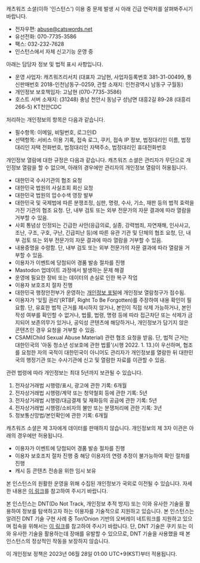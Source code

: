 캐츠워즈 소셜(이하 '인스턴스') 이용 중 문제 발생 시 아래 긴급 연락처를 살펴봐주시기 바랍니다.

* 전자우편: abuse@catswords.net
* 유선전화: 070-7735-3586
* 팩스: 032-232-7628
* 인스턴스에서 자체 신고기능 운영 중

아래는 담당자 정보 및 법적 표시 사항입니다.

* 운영 사업자: 캐츠워즈리서치 (대표자 고남현, 사업자등록번호 381-31-00499, 통신판매번호 2018-인천남동구-0259, 관할 소재지: 인천광역시 남동구 구월동)
* 개인정보 보호책임자: 고남현 (070-7735-3586)
* 호스트 서버 소재지: (31248) 충남 천안시 동남구 성남면 대흥2길 89-28 (대흥리 266-5) KT천안CDC

처리하는 개인정보의 항목은 다음과 같습니다.

* 필수항목: 이메일, 비밀번호, 로그인ID
* 선택항목: 서비스 이용 기록, 접속 로그, 쿠키, 접속 IP 정보, 법정대리인 이름, 법정대리인 자택 전화번호, 법정대리인 자택주소, 법정대리인 휴대전화번호

개인정보 열람에 대한 규정은 다음과 같습니다. 캐츠워즈 소셜은 관리자가 무단으로 개인정보 열람을 할 수 없으며, 아래의 경우에만 관리자의 개인정보 열람이 허용됩니다.

* 대한민국 수사기관의 협조 요청
* 대한민국 법원의 사실조회 회신 요청
* 대한민국 법원의 압수수색 영장 발부
* 대한민국 및 국제법에 따른 분쟁조정, 심판, 명령, 수사, 기소, 재판 등의 법적 효력을 가진 기관의 협조 요청. 단, 내부 검토 또는 외부 전문가의 자문 결과에 따라 열람을 거부할 수 있음.
* 사회 통념상 인정되는 긴급한 사안(응급의료, 실종, 강력범죄, 자연재해, 인사사고, 조난, 구조, 구호, 구난, 긴급피난 등)에 따른 유관 기관 및 단체의 협조 요청, 단, 내부 검토 또는 외부 전문가의 자문 결과에 따라 열람을 거부할 수 있음.
* 내용증명을 수령함. 단, 내부 검토 또는 외부 전문가의 자문 결과에 따라 열람을 거부할 수 있음.
* 이용자가 이벤트에 당첨되어 경품 발송 절차를 진행
* Mastodon 업데이트 과정에서 발생하는 문제 해결
* 운영에 필요한 장비 또는 데이터의 손실로 인한 복구 작업
* 이용자 보호조치 절차 진행
* 대한민국 행정안전부가 운영하는 [개인정보 포털](https://www.privacy.go.kr)에 개인정보 열람청구가 접수됨.
* 이용자가 '잊힐 권리'(RTBF, Right To Be Forgotten)를 주장하여 내용 확인이 필요함. 단, 유효한 법적 근거를 제시하지 않거나, 본인이 직접 삭제 가능하거나, 본인 작성 여부를 확인할 수 없거나, 법률, 법령, 명령 등에 따라 접근차단 또는 삭제가 금지되어 보존의무가 있거나, 공익성 콘텐츠에 해당하거나, 개인정보가 담기지 않은 콘텐츠인 경우 요청을 거부할 수 있음.
* CSAM(Child Sexual Abuse Material) 관련 협조 요청을 받음. 단, 법적 근거는 대한민국의 '아동 청소년 성보호에 관한 법률'(시행 2022. 1. 13.)이 우선하며, 협조를 요청한 자의 국적이 대한민국이 아니어도 관리자가 개인정보를 열람한 뒤 대한민국의 행정기관 또는 수사기관에 신고 및 열람한 자료를 이관할 수 있음.

관련 법령에 따라 개인정보는 최대 5년까지 보관될 수 있습니다.

1. 전자상거래법 시행령/표시, 광고에 관한 기록: 6개월
2. 전자상거래법 시행령/계약 또는 청약철회 등에 관한 기록: 5년
3. 전자상거래법 시행령/대금결제 및 재화등의 공급에 관한 기록: 5년
4. 전자상거래법 시행령/소비자의 불만 또는 분쟁처리에 관한 기록: 3년
5. 정보통신망법/본인확인에 관한 기록: 6개월

캐츠워즈 소셜은 제 3자에게 데이터를 판매하지 않습니다. 개인정보의 제 3자 이관은 아래의 경우에만 허용됩니다.

* 이용자가 이벤트에 당첨되어 경품 발송 절차를 진행
* 이용자 보호조치 절차 진행 중 해당 이용자의 연령 추정이 불가능하여 확인 절차를 진행
* 캐시 등 콘텐츠 전송을 위한 임시 보유

본 인스턴스의 원활한 운영을 위해 수집된 개인정보가 국외로 이전될 수 있습니다. 자세한 내용은 [이 링크](https://raw.githubusercontent.com/catswords-social/policy/main/hosting_locations.md)를 참고하여 주시기 바랍니다.

본 인스턴스는 DNT(Do Not Track, 개인정보 추적 방지) 또는 이와 유사한 기술을 활용하여 정보를 탐색하고자 하는 이용자를 기술적으로 지원하고 있습니다. 본 인스턴스는 알려진 DNT 기술 구현 사례 중 Tor/Onion 기반의 오버레이 네트워크를 지원하고 있으며 접속을 위해서는 [이 링크](http://alagqg2wvxgmgoti27fn22pndmanrdl3duullv5gqpe76l66tsuplmad.onion)를 참고하여 주시기 바랍니다. 단, DNT 기술은 쿠키 또는 이와 유사한 기술을 활용하는데 장애를 유발할 수 있으므로, DNT 기술을 사용했을 때 본 인스턴스의 정상적인 작동을 보장하지 않습니다.

이 개인정보 정책은 2023년 06월 28일 01:00 UTC+9(KST)부터 적용됩니다.
